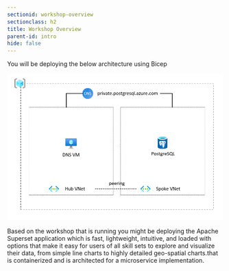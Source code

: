 ```yaml
---
sectionid: workshop-overview
sectionclass: h2
title: Workshop Overview
parent-id: intro
hide: false
---
```


You will be deploying the below architecture using Bicep

![Workshop diagram](media/architecture.png)

Based on the workshop that is running you might be deploying the Apache Superset application which is fast, lightweight, intuitive, and loaded with options that make it easy for users of all skill sets to explore and visualize their data, from simple line charts to highly detailed geo-spatial charts.that is containerized and is architected for a microservice implementation.